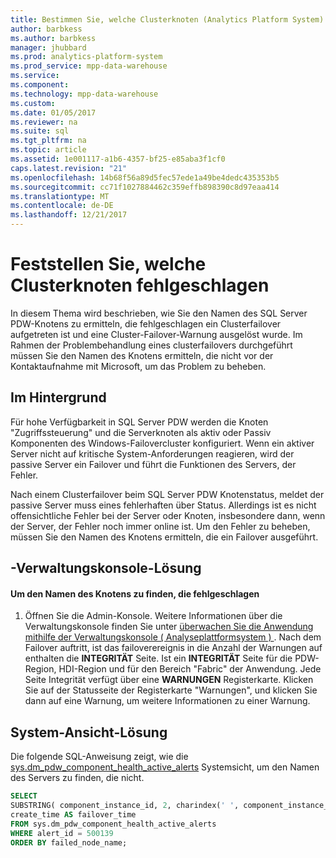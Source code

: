 ```yaml
---
title: Bestimmen Sie, welche Clusterknoten (Analytics Platform System) ist fehlgeschlagen.
author: barbkess
ms.author: barbkess
manager: jhubbard
ms.prod: analytics-platform-system
ms.prod_service: mpp-data-warehouse
ms.service: 
ms.component: 
ms.technology: mpp-data-warehouse
ms.custom: 
ms.date: 01/05/2017
ms.reviewer: na
ms.suite: sql
ms.tgt_pltfrm: na
ms.topic: article
ms.assetid: 1e001117-a1b6-4357-bf25-e85aba3f1cf0
caps.latest.revision: "21"
ms.openlocfilehash: 14b68f56a89d5fec57ede1a49be4dedc435353b5
ms.sourcegitcommit: cc71f1027884462c359effb898390c8d97eaa414
ms.translationtype: MT
ms.contentlocale: de-DE
ms.lasthandoff: 12/21/2017
---
```

# <a name="determine-which-cluster-node-failed"></a>Feststellen Sie, welche Clusterknoten fehlgeschlagen
In diesem Thema wird beschrieben, wie Sie den Namen des SQL Server PDW-Knotens zu ermitteln, die fehlgeschlagen ein Clusterfailover aufgetreten ist und eine Cluster-Failover-Warnung ausgelöst wurde. Im Rahmen der Problembehandlung eines clusterfailovers durchgeführt müssen Sie den Namen des Knotens ermitteln, die nicht vor der Kontaktaufnahme mit Microsoft, um das Problem zu beheben.  
  
## <a name="Background"></a>Im Hintergrund  
Für hohe Verfügbarkeit in SQL Server PDW werden die Knoten "Zugriffssteuerung" und die Serverknoten als aktiv oder Passiv Komponenten des Windows-Failovercluster konfiguriert. Wenn ein aktiver Server nicht auf kritische System-Anforderungen reagieren, wird der passive Server ein Failover und führt die Funktionen des Servers, der Fehler.  
  
Nach einem Clusterfailover beim SQL Server PDW Knotenstatus, meldet der passive Server muss eines fehlerhaften über Status. Allerdings ist es nicht offensichtliche Fehler bei der Server oder Knoten, insbesondere dann, wenn der Server, der Fehler noch immer online ist. Um den Fehler zu beheben, müssen Sie den Namen des Knotens ermitteln, die ein Failover ausgeführt.  
  
## <a name="AdminConsoleSolution"></a>-Verwaltungskonsole-Lösung  
  
#### <a name="to-find-the-name-of-the-node-that-failed"></a>Um den Namen des Knotens zu finden, die fehlgeschlagen  
  
1.  Öffnen Sie die Admin-Konsole. Weitere Informationen über die Verwaltungskonsole finden Sie unter [überwachen Sie die Anwendung mithilfe der Verwaltungskonsole &#40; Analyseplattformsystem &#41; ](monitor-the-appliance-by-using-the-admin-console.md). Nach dem Failover auftritt, ist das failoverereignis in die Anzahl der Warnungen auf enthalten die **INTEGRITÄT** Seite. Ist ein **INTEGRITÄT** Seite für die PDW-Region, HDI-Region und für den Bereich "Fabric" der Anwendung. Jede Seite Integrität verfügt über eine **WARNUNGEN** Registerkarte. Klicken Sie auf der Statusseite der Registerkarte "Warnungen", und klicken Sie dann auf eine Warnung, um weitere Informationen zu einer Warnung.  
  
## <a name="SystemView"></a>System-Ansicht-Lösung  
Die folgende SQL-Anweisung zeigt, wie die [sys.dm_pdw_component_health_active_alerts](../relational-databases/system-dynamic-management-views/sys-dm-pdw-component-health-active-alerts-transact-sql.md) Systemsicht, um den Namen des Servers zu finden, die nicht.  
  
```sql  
SELECT  
SUBSTRING( component_instance_id, 2, charindex(' ', component_instance_id, 1)-2) AS failed_node_name,  
create_time AS failover_time  
FROM sys.dm_pdw_component_health_active_alerts  
WHERE alert_id = 500139  
ORDER BY failed_node_name;  
```  
  
